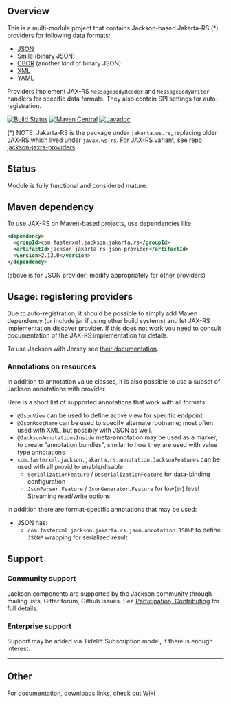 ## Overview

This is a multi-module project that contains Jackson-based Jakarta-RS (*) providers
for following data formats:

* [JSON](https://github.com/FasterXML/jackson-core)
* [Smile](https://github.com/FasterXML/jackson-dataformat-smile) (binary JSON)
* [CBOR](https://github.com/FasterXML/jackson-dataformat-cbor) (another kind of binary JSON)
* [XML](https://github.com/FasterXML/jackson-dataformat-xml)
* [YAML](https://github.com/FasterXML/jackson-dataformat-yaml)

Providers implement JAX-RS `MessageBodyReader` and `MessageBodyWriter` handlers for specific
data formats. They also contain SPI settings for auto-registration.

[![Build Status](https://travis-ci.org/FasterXML/jackson-jakarta-rs-providers.svg?branch=master)](https://travis-ci.org/FasterXML/jackson-jakarta-rs-providers)
[![Maven Central](https://maven-badges.herokuapp.com/maven-central/com.fasterxml.jackson.jakarta.rs/jackson-jakarta-rs-json-provider/badge.svg)](https://maven-badges.herokuapp.com/maven-central/com.fasterxml.jackson.jakarta.rs/jackson-jakarta-rs-json-provider/)
[![Javadoc](https://javadoc-emblem.rhcloud.com/doc/com.fasterxml.jackson.jakarta.rs/jackson-jakarta-rs-json-provider/badge.svg)](http://www.javadoc.io/doc/com.fasterxml.jackson.jakarta.rs/jackson-jakarta-rs-json-provider)

(*) NOTE: Jakarta-RS is the package under `jakarta.ws.rs`, replacing older JAX-RS which lived
under `javax.ws.rs`. For JAX-RS variant, see repo [jackson-jaxrs-providers](../../../jackson-jaxrs-providers)

## Status

Module is fully functional and considered mature.

## Maven dependency

To use JAX-RS on Maven-based projects, use dependencies like:

```xml
<dependency>
  <groupId>com.fasterxml.jackson.jakarta.rs</groupId>
  <artifactId>jackson-jakarta-rs-json-provider</artifactId>
  <version>2.13.0</version>
</dependency>
```

(above is for JSON provider; modify appropriately for other providers)

## Usage: registering providers

Due to auto-registration, it should be possible to simply add Maven dependency
(or include jar if using other build systems) and let JAX-RS implementation discover
provider.
If this does not work you need to consult documentation of the JAX-RS implementation for details.  

To use Jackson with Jersey see [their documentation](https://jersey.github.io/documentation/latest/media.html#json.jackson).

### Annotations on resources

In addition to annotation value classes, it is also possible to use a subset
of Jackson annotations with provider.

Here is a short list of supported annotations that work with all formats:

* `@JsonView` can be used to define active view for specific endpoint
* `@JsonRootName` can be used to specify alternate rootname; most often used with XML, but possibly with JSON as well.
* `@JacksonAnnotationsInside` meta-annotation may be used as a marker, to create "annotation bundles", similar to how they are used with value type annotations
* `com.fasterxml.jackson.jakarta.rs.annotation.JacksonFeatures` can be used with all provid to enable/disable
    * `SerializationFeature` / `DeserializationFeature` for data-binding configuration
    * `JsonParser.Feature` / `JsonGenerator.Feature` for low(er) level Streaming read/write options

In addition there are format-specific annotations that may be used:

* JSON has:
    * `com.fasterxml.jackson.jakarta.rs.json.annotation.JSONP` to define `JSONP` wrapping for serialized result

## Support

### Community support

Jackson components are supported by the Jackson community through mailing lists, Gitter forum, Github issues. See [Participation, Contributing](../../../jackson#participation-contributing) for full details.

### Enterprise support

Support may be added via Tidelift Subscription model, if there is enough interest.

-----

## Other

For documentation, downloads links, check out [Wiki](../../wiki)

